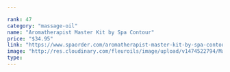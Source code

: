 ```yaml
---

rank: 47 
category: "massage-oil"
name: "Aromatherapist Master Kit by Spa Contour"
price: "$34.95"
link: "https://www.spaorder.com/aromatherapist-master-kit-by-spa-contour/"
image: "http://res.cloudinary.com/fleuroils/image/upload/v1474522794/Massage%20Oil/Aromatherapist_Master.jpg"
type: 
---
```

